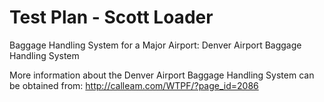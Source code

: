 Test Plan - Scott Loader
========================

Baggage Handling System for a Major Airport: Denver Airport Baggage Handling System

More information about the Denver Airport Baggage Handling System can be obtained from: http://calleam.com/WTPF/?page_id=2086
